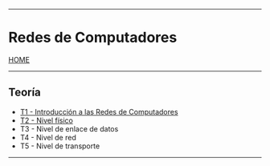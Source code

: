 
---
# Redes de Computadores

[HOME](../README.md)

---

## Teoría

- [T1 - Introducción a las Redes de Computadores](data/T1.md)
- [T2 - Nivel físico](data/T2.md)
- T3 - Nivel de enlace de datos
- T4 - Nivel de red
- T5 - Nivel de transporte

---